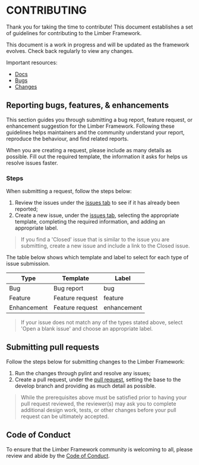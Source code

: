 # CONTRIBUTING
Thank you for taking the time to contribute! This document establishes a set of guidelines for contributing to the Limber Framework.

This document is a work in progress and will be updated as the framework evolves. Check back regularly to view any changes.

Important resources:

* [Docs](https://github.com/limber-project/limber/wiki)
* [Bugs](https://github.com/limber-project/limber/issues)
* [Changes](https://github.com/limber-project/limber/pulls)

## Reporting bugs, features, & enhancements
This section guides you through submitting a bug report, feature request, or enhancement suggestion for the Limber Framework. Following these guidelines helps maintainers and the community understand your report, reproduce the behaviour, and find related reports.

When you are creating a request, please include as many details as possible. Fill out the required template, the information it asks for helps us resolve issues faster.

### Steps
When submitting a request, follow the steps below:

1. Review the issues under the [issues tab](https://github.com/limber-project/limber/issues) to see if it has already been reported;
2. Create a new issue, under the [issues tab](https://github.com/limber-project/limber/issues), selecting the appropriate template, completing the required information, and adding an appropriate label.

> If you find a 'Closed' issue that is similar to the issue you are submitting, create a new issue and include a link to the Closed issue.

The table below shows which template and label to select for each type of issue submission.

| Type        | Template        | Label       |
|-------------|-----------------|-------------|
| Bug         | Bug report      | bug         |
| Feature     | Feature request | feature     |
| Enhancement | Feature request | enhancement |

> If your issue does not match any of the types stated above, select 'Open a blank issue' and choose an appropriate label.

## Submitting pull requests
Follow the steps below for submitting changes to the Limber Framework:

1. Run the changes through pylint and resolve any issues;
2. Create a pull request, under the [pull request](https://github.com/limber-project/limber/pulls), setting the base to the develop branch and providing as much detail as possible.

> While the prerequisites above must be satisfied prior to having your pull request reviewed, the reviewer(s) may ask you to complete additional design work, tests, or other changes before your pull request can be ultimately accepted.

## Code of Conduct
To ensure that the Limber Framework community is welcoming to all, please review and abide by the [Code of Conduct](CODEOFCONDUCT.md).